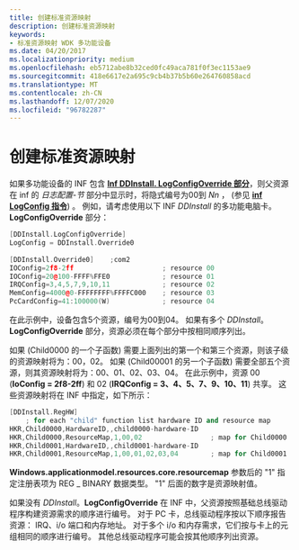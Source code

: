 ```yaml
---
title: 创建标准资源映射
description: 创建标准资源映射
keywords:
- 标准资源映射 WDK 多功能设备
ms.date: 04/20/2017
ms.localizationpriority: medium
ms.openlocfilehash: eb5712abe8b32ced0fc49aca781f0f3ec1153ae9
ms.sourcegitcommit: 418e6617e2a695c9cb4b37b5b60e264760858acd
ms.translationtype: MT
ms.contentlocale: zh-CN
ms.lasthandoff: 12/07/2020
ms.locfileid: "96782287"
---
```

# <a name="creating-standard-resource-maps"></a>创建标准资源映射





如果多功能设备的 INF 包含 [**Inf DDInstall. LogConfigOverride 部分**](../install/inf-ddinstall-logconfigoverride-section.md)，则父资源在 inf 的 *日志配置-节* 部分中显示时，将隐式编号为00到 *Nn* ， (参见 [**inf LogConfig 指令**](../install/inf-logconfig-directive.md)) 。 例如，请考虑使用以下 INF *DDInstall* 的多功能电脑卡。**LogConfigOverride** 部分：

```cpp
[DDInstall.LogConfigOverride]
LogConfig = DDInstall.Override0
 
[DDInstall.Override0]    ;com2
IOConfig=2f8-2ff                      ; resource 00
IOConfig=20@100-FFFF%FFE0             ; resource 01
IRQConfig=3,4,5,7,9,10,11             ; resource 02
MemConfig=4000@0-FFFFFFFF%FFFFC000    ; resource 03
PcCardConfig=41:100000(W)             ; resource 04
```

在此示例中，设备包含5个资源，编号为00到04。 如果有多个 *DDInstall*。**LogConfigOverride** 部分，资源必须在每个部分中按相同顺序列出。

如果 (Child0000 的一个子函数) 需要上面列出的第一个和第三个资源，则该子级的资源映射将为：00，02。 如果 (Child00001 的另一个子函数) 需要全部五个资源，则其资源映射将为：00、01、02、03、04。 在此示例中，资源 00 (**IoConfig = 2f8-2ff**) 和 02 (**IRQConfig = 3、4、5、7、9、10、11**) 共享。 这些资源映射将在 INF 中指定，如下所示：

```cpp
[DDInstall.RegHW]
    ; for each "child" function list hardware ID and resource map
HKR,Child0000,HardwareID,,child0000-hardware-ID
HKR,Child0000,ResourceMap,1,00,02                 ; map for Child0000
HKR,Child0001,HardwareID,,child0001-hardware-ID
HKR,Child0001,ResourceMap,1,00,01,02,03,04        ; map for Child0001
```

**Windows.applicationmodel.resources.core.resourcemap** 参数后的 "1" 指定注册表项为 REG \_ BINARY 数据类型。 "1" 后面的数字是资源映射值。

如果没有 *DDInstall*。**LogConfigOverride** 在 INF 中，父资源按照基础总线驱动程序构建资源需求的顺序进行编号。 对于 PC 卡，总线驱动程序按以下顺序报告资源： IRQ、i/o 端口和内存地址。 对于多个 i/o 和内存需求，它们按与卡上的元组相同的顺序进行编号。 其他总线驱动程序可能会按其他顺序列出资源。

 


